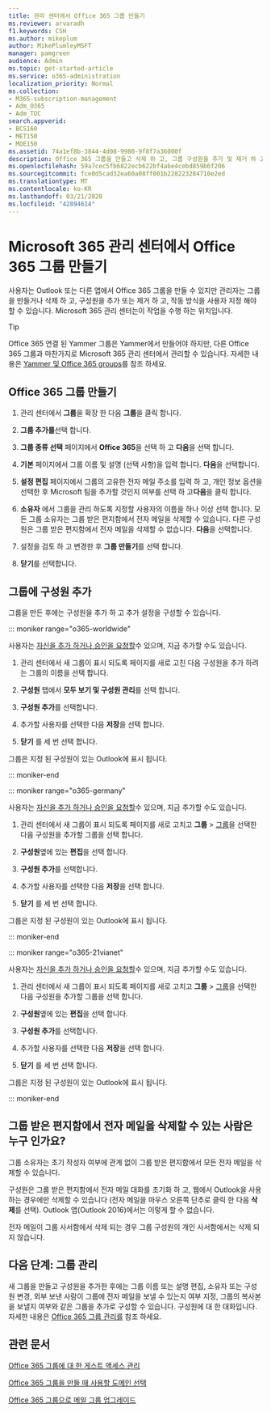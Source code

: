 ```yaml
---
title: 관리 센터에서 Office 365 그룹 만들기
ms.reviewer: arvaradh
f1.keywords: CSH
ms.author: mikeplum
author: MikePlumleyMSFT
manager: pamgreen
audience: Admin
ms.topic: get-started-article
ms.service: o365-administration
localization_priority: Normal
ms.collection:
- M365-subscription-management
- Adm_O365
- Adm_TOC
search.appverid:
- BCS160
- MET150
- MOE150
ms.assetid: 74a1ef8b-3844-4d08-9980-9f8f7a36000f
description: Office 365 그룹을 만들고 삭제 하 고, 그룹 구성원을 추가 및 제거 하 고, 그룹의 작동 방식을 사용자 지정 하는 방법에 대해 알아봅니다.
ms.openlocfilehash: 59a7cec5fb6822ecb622bf4abe4cebd859b6f206
ms.sourcegitcommit: fce0d5cad32ea60a08ff001b228223284710e2ed
ms.translationtype: MT
ms.contentlocale: ko-KR
ms.lasthandoff: 03/21/2020
ms.locfileid: "42894614"
---
```

# <a name="create-an-office-365-group-in-the-microsoft-365-admin-center"></a>Microsoft 365 관리 센터에서 Office 365 그룹 만들기
  
사용자는 Outlook 또는 다른 앱에서 Office 365 그룹을 만들 수 있지만 관리자는 그룹을 만들거나 삭제 하 고, 구성원을 추가 또는 제거 하 고, 작동 방식을 사용자 지정 해야 할 수 있습니다. Microsoft 365 관리 센터는이 작업을 수행 하는 위치입니다. 

> [!TIP]
> Office 365 연결 된 Yammer 그룹은 Yammer에서 만들어야 하지만, 다른 Office 365 그룹과 마찬가지로 Microsoft 365 관리 센터에서 관리할 수 있습니다. 자세한 내용은 [Yammer 및 Office 365 groups](https://support.office.com/article/d8c239dc-a48b-47ab-b85e-6b4b8191a869.aspx)를 참조 하세요. 

## <a name="create-an-office-365-group"></a>Office 365 그룹 만들기

1. 관리 센터에서 **그룹**을 확장 한 다음 **그룹**을 클릭 합니다.

2. **그룹 추가를**선택 합니다.
  
3. **그룹 종류 선택** 페이지에서 **Office 365**을 선택 하 고 **다음**을 선택 합니다.

4. **기본** 페이지에서 그룹 이름 및 설명 (선택 사항)을 입력 합니다. **다음**을 선택합니다.
    
5. **설정 편집** 페이지에서 그룹의 고유한 전자 메일 주소를 입력 하 고, 개인 정보 옵션을 선택한 후 Microsoft 팀을 추가할 것인지 여부를 선택 하 고**다음**을 클릭 합니다.
    
6. **소유자** 에서 그룹을 관리 하도록 지정할 사용자의 이름을 하나 이상 선택 합니다. 모든 그룹 소유자는 그룹 받은 편지함에서 전자 메일을 삭제할 수 있습니다. 다른 구성원은 그룹 받은 편지함에서 전자 메일을 삭제할 수 없습니다. **다음**을 선택합니다.
    
7. 설정을 검토 하 고 변경한 후 **그룹 만들기**를 선택 합니다.

8. **닫기**를 선택합니다.
    
## <a name="add-members-to-the-group"></a>그룹에 구성원 추가

그룹을 만든 후에는 구성원을 추가 하 고 추가 설정을 구성할 수 있습니다.

::: moniker range="o365-worldwide"

사용자는 [자신을 추가 하거나 승인을 요청할](https://support.office.com/article/Join-a-group-in-Outlook-2e59e19c-b872-44c8-ae84-0acc4b79c45d)수 있으며, 지금 추가할 수도 있습니다.

1. 관리 센터에서 새 그룹이 표시 되도록 페이지를 새로 고친 다음 구성원을 추가 하려는 그룹의 이름을 선택 합니다.
    
2. **구성원** 탭에서 **모두 보기 및 구성원 관리**를 선택 합니다.

3. **구성원 추가**를 선택합니다.
    
4. 추가할 사용자를 선택한 다음 **저장**을 선택 합니다.
    
5. **닫기** 를 세 번 선택 합니다. 
    
그룹은 지정 된 구성원이 있는 Outlook에 표시 됩니다.

::: moniker-end

::: moniker range="o365-germany"

사용자는 [자신을 추가 하거나 승인을 요청할](https://support.office.com/article/Join-a-group-in-Outlook-2e59e19c-b872-44c8-ae84-0acc4b79c45d)수 있으며, 지금 추가할 수도 있습니다.
1. 관리 센터에서 새 그룹이 표시 되도록 페이지를 새로 고치고 **그룹** \> <a href="https://go.microsoft.com/fwlink/p/?linkid=2052855" target="_blank">그룹</a>을 선택한 다음 구성원을 추가할 그룹을 선택 합니다.
    
2. **구성원**옆에 있는 **편집**을 선택 합니다.
3. **구성원 추가**를 선택합니다.
    
4. 추가할 사용자를 선택한 다음 **저장**을 선택 합니다.
    
5. **닫기** 를 세 번 선택 합니다. 
    
그룹은 지정 된 구성원이 있는 Outlook에 표시 됩니다.
  
::: moniker-end

::: moniker range="o365-21vianet"

사용자는 [자신을 추가 하거나 승인을 요청할](https://support.office.com/article/Join-a-group-in-Outlook-2e59e19c-b872-44c8-ae84-0acc4b79c45d)수 있으며, 지금 추가할 수도 있습니다.
1. 관리 센터에서 새 그룹이 표시 되도록 페이지를 새로 고치고 **그룹** \> <a href="https://go.microsoft.com/fwlink/p/?linkid=2052855" target="_blank">그룹</a>을 선택한 다음 구성원을 추가할 그룹을 선택 합니다.
    
2. **구성원**옆에 있는 **편집**을 선택 합니다.
3. **구성원 추가**를 선택합니다.
    
4. 추가할 사용자를 선택한 다음 **저장**을 선택 합니다.
    
5. **닫기** 를 세 번 선택 합니다. 
    
그룹은 지정 된 구성원이 있는 Outlook에 표시 됩니다.
  
::: moniker-end

## <a name="who-can-delete-email-from-the-group-inbox"></a>그룹 받은 편지함에서 전자 메일을 삭제할 수 있는 사람은 누구 인가요?

그룹 소유자는 초기 작성자 여부에 관계 없이 그룹 받은 편지함에서 모든 전자 메일을 삭제할 수 있습니다.
  
구성원은 그룹 받은 편지함에서 전자 메일 대화를 초기화 하 고, 웹에서 Outlook을 사용 하는 경우에만 삭제할 수 있습니다 (전자 메일을 마우스 오른쪽 단추로 클릭 한 다음 **삭제**를 선택). Outlook 앱(Outlook 2016)에서는 이렇게 할 수 없습니다.
  
전자 메일이 그룹 사서함에서 삭제 되는 경우 그룹 구성원의 개인 사서함에서는 삭제 되지 않습니다.

## <a name="next-step-manage-your-group"></a>다음 단계: 그룹 관리

새 그룹을 만들고 구성원을 추가한 후에는 그룹 이름 또는 설명 편집, 소유자 또는 구성원 변경, 외부 보낸 사람이 그룹에 전자 메일을 보낼 수 있는지 여부 지정, 그룹의 복사본을 보낼지 여부와 같은 그룹을 추가로 구성할 수 있습니다. 구성원에 대 한 대화입니다. 자세한 내용은 [Office 365 그룹 관리를](manage-groups.md) 참조 하세요.

## <a name="related-articles"></a>관련 문서

[Office 365 그룹에 대 한 게스트 액세스 관리](https://support.office.com/article/7c713d74-a144-4eab-92e7-d50df526ff96.aspx)

[Office 365 그룹을 만들 때 사용할 도메인 선택](choose-domain-to-create-groups.md)

[Office 365 그룹으로 메일 그룹 업그레이드](../manage/upgrade-distribution-lists.md)

